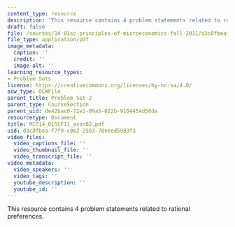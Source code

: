 ```yaml
---
content_type: resource
description: 'This resource contains 4 problem statements related to rational preferences. '
draft: false
file: /courses/14-01sc-principles-of-microeconomics-fall-2011/d3c8fbeaf7f9c0e225b378eeed5983f3_MIT14_01SCF11_assn02.pdf
file_type: application/pdf
image_metadata:
  caption: ''
  credit: ''
  image-alt: ''
learning_resource_types:
- Problem Sets
license: https://creativecommons.org/licenses/by-nc-sa/4.0/
ocw_type: OCWFile
parent_title: Problem Set 2
parent_type: CourseSection
parent_uid: de42bac0-72e1-09a5-022b-9104454d56da
resourcetype: Document
title: MIT14_01SCF11_assn02.pdf
uid: d3c8fbea-f7f9-c0e2-25b3-78eeed5983f3
video_files:
  video_captions_file: ''
  video_thumbnail_file: ''
  video_transcript_file: ''
video_metadata:
  video_speakers: ''
  video_tags: ''
  youtube_description: ''
  youtube_id: ''
---
```

This resource contains 4 problem statements related to rational preferences.